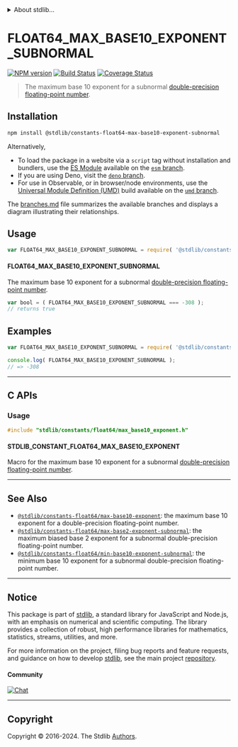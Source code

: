 <!--

@license Apache-2.0

Copyright (c) 2018 The Stdlib Authors.

Licensed under the Apache License, Version 2.0 (the "License");
you may not use this file except in compliance with the License.
You may obtain a copy of the License at

   http://www.apache.org/licenses/LICENSE-2.0

Unless required by applicable law or agreed to in writing, software
distributed under the License is distributed on an "AS IS" BASIS,
WITHOUT WARRANTIES OR CONDITIONS OF ANY KIND, either express or implied.
See the License for the specific language governing permissions and
limitations under the License.

-->


<details>
  <summary>
    About stdlib...
  </summary>
  <p>We believe in a future in which the web is a preferred environment for numerical computation. To help realize this future, we've built stdlib. stdlib is a standard library, with an emphasis on numerical and scientific computation, written in JavaScript (and C) for execution in browsers and in Node.js.</p>
  <p>The library is fully decomposable, being architected in such a way that you can swap out and mix and match APIs and functionality to cater to your exact preferences and use cases.</p>
  <p>When you use stdlib, you can be absolutely certain that you are using the most thorough, rigorous, well-written, studied, documented, tested, measured, and high-quality code out there.</p>
  <p>To join us in bringing numerical computing to the web, get started by checking us out on <a href="https://github.com/stdlib-js/stdlib">GitHub</a>, and please consider <a href="https://opencollective.com/stdlib">financially supporting stdlib</a>. We greatly appreciate your continued support!</p>
</details>

# FLOAT64_MAX_BASE10_EXPONENT_SUBNORMAL

[![NPM version][npm-image]][npm-url] [![Build Status][test-image]][test-url] [![Coverage Status][coverage-image]][coverage-url] <!-- [![dependencies][dependencies-image]][dependencies-url] -->

> The maximum base 10 exponent for a subnormal [double-precision floating-point number][ieee754].

<section class="installation">

## Installation

```bash
npm install @stdlib/constants-float64-max-base10-exponent-subnormal
```

Alternatively,

-   To load the package in a website via a `script` tag without installation and bundlers, use the [ES Module][es-module] available on the [`esm` branch][esm-url].
-   If you are using Deno, visit the [`deno` branch][deno-url].
-   For use in Observable, or in browser/node environments, use the [Universal Module Definition (UMD)][umd] build available on the [`umd` branch][umd-url].

The [branches.md][branches-url] file summarizes the available branches and displays a diagram illustrating their relationships.

</section>

<section class="usage">

## Usage

<!-- eslint-disable id-length -->

```javascript
var FLOAT64_MAX_BASE10_EXPONENT_SUBNORMAL = require( '@stdlib/constants-float64-max-base10-exponent-subnormal' );
```

#### FLOAT64_MAX_BASE10_EXPONENT_SUBNORMAL

The maximum base 10 exponent for a subnormal [double-precision floating-point number][ieee754].

<!-- eslint-disable id-length -->

```javascript
var bool = ( FLOAT64_MAX_BASE10_EXPONENT_SUBNORMAL === -308 );
// returns true
```

</section>

<!-- /.usage -->

<section class="examples">

## Examples

<!-- TODO: better example -->

<!-- eslint no-undef: "error" -->

<!-- eslint-disable id-length -->

```javascript
var FLOAT64_MAX_BASE10_EXPONENT_SUBNORMAL = require( '@stdlib/constants-float64-max-base10-exponent-subnormal' );

console.log( FLOAT64_MAX_BASE10_EXPONENT_SUBNORMAL );
// => -308
```

</section>

<!-- /.examples -->

<!-- C interface documentation. -->

* * *

<section class="c">

## C APIs

<!-- Section to include introductory text. Make sure to keep an empty line after the intro `section` element and another before the `/section` close. -->

<section class="intro">

</section>

<!-- /.intro -->

<!-- C usage documentation. -->

<section class="usage">

### Usage

```c
#include "stdlib/constants/float64/max_base10_exponent.h"
```

#### STDLIB_CONSTANT_FLOAT64_MAX_BASE10_EXPONENT

Macro for the maximum base 10 exponent for a subnormal [double-precision floating-point number][ieee754].

</section>

<!-- /.usage -->

<!-- C API usage notes. Make sure to keep an empty line after the `section` element and another before the `/section` close. -->

<section class="notes">

</section>

<!-- /.notes -->

<!-- C API usage examples. -->

<section class="examples">

</section>

<!-- /.examples -->

</section>

<!-- /.c -->

<!-- Section for related `stdlib` packages. Do not manually edit this section, as it is automatically populated. -->

<section class="related">

* * *

## See Also

-   <span class="package-name">[`@stdlib/constants-float64/max-base10-exponent`][@stdlib/constants/float64/max-base10-exponent]</span><span class="delimiter">: </span><span class="description">the maximum base 10 exponent for a double-precision floating-point number.</span>
-   <span class="package-name">[`@stdlib/constants-float64/max-base2-exponent-subnormal`][@stdlib/constants/float64/max-base2-exponent-subnormal]</span><span class="delimiter">: </span><span class="description">the maximum biased base 2 exponent for a subnormal double-precision floating-point number.</span>
-   <span class="package-name">[`@stdlib/constants-float64/min-base10-exponent-subnormal`][@stdlib/constants/float64/min-base10-exponent-subnormal]</span><span class="delimiter">: </span><span class="description">the minimum base 10 exponent for a subnormal double-precision floating-point number.</span>

</section>

<!-- /.related -->

<!-- Section for all links. Make sure to keep an empty line after the `section` element and another before the `/section` close. -->


<section class="main-repo" >

* * *

## Notice

This package is part of [stdlib][stdlib], a standard library for JavaScript and Node.js, with an emphasis on numerical and scientific computing. The library provides a collection of robust, high performance libraries for mathematics, statistics, streams, utilities, and more.

For more information on the project, filing bug reports and feature requests, and guidance on how to develop [stdlib][stdlib], see the main project [repository][stdlib].

#### Community

[![Chat][chat-image]][chat-url]

---

## Copyright

Copyright &copy; 2016-2024. The Stdlib [Authors][stdlib-authors].

</section>

<!-- /.stdlib -->

<!-- Section for all links. Make sure to keep an empty line after the `section` element and another before the `/section` close. -->

<section class="links">

[npm-image]: http://img.shields.io/npm/v/@stdlib/constants-float64-max-base10-exponent-subnormal.svg
[npm-url]: https://npmjs.org/package/@stdlib/constants-float64-max-base10-exponent-subnormal

[test-image]: https://github.com/stdlib-js/constants-float64-max-base10-exponent-subnormal/actions/workflows/test.yml/badge.svg?branch=main
[test-url]: https://github.com/stdlib-js/constants-float64-max-base10-exponent-subnormal/actions/workflows/test.yml?query=branch:main

[coverage-image]: https://img.shields.io/codecov/c/github/stdlib-js/constants-float64-max-base10-exponent-subnormal/main.svg
[coverage-url]: https://codecov.io/github/stdlib-js/constants-float64-max-base10-exponent-subnormal?branch=main

<!--

[dependencies-image]: https://img.shields.io/david/stdlib-js/constants-float64-max-base10-exponent-subnormal.svg
[dependencies-url]: https://david-dm.org/stdlib-js/constants-float64-max-base10-exponent-subnormal/main

-->

[chat-image]: https://img.shields.io/gitter/room/stdlib-js/stdlib.svg
[chat-url]: https://app.gitter.im/#/room/#stdlib-js_stdlib:gitter.im

[stdlib]: https://github.com/stdlib-js/stdlib

[stdlib-authors]: https://github.com/stdlib-js/stdlib/graphs/contributors

[umd]: https://github.com/umdjs/umd
[es-module]: https://developer.mozilla.org/en-US/docs/Web/JavaScript/Guide/Modules

[deno-url]: https://github.com/stdlib-js/constants-float64-max-base10-exponent-subnormal/tree/deno
[umd-url]: https://github.com/stdlib-js/constants-float64-max-base10-exponent-subnormal/tree/umd
[esm-url]: https://github.com/stdlib-js/constants-float64-max-base10-exponent-subnormal/tree/esm
[branches-url]: https://github.com/stdlib-js/constants-float64-max-base10-exponent-subnormal/blob/main/branches.md

[ieee754]: https://en.wikipedia.org/wiki/IEEE_754-1985

<!-- <related-links> -->

[@stdlib/constants/float64/max-base10-exponent]: https://github.com/stdlib-js/constants-float64-max-base10-exponent

[@stdlib/constants/float64/max-base2-exponent-subnormal]: https://github.com/stdlib-js/constants-float64-max-base2-exponent-subnormal

[@stdlib/constants/float64/min-base10-exponent-subnormal]: https://github.com/stdlib-js/constants-float64-min-base10-exponent-subnormal

<!-- </related-links> -->

</section>

<!-- /.links -->
